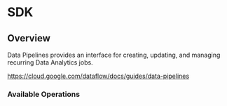 # SDK

## Overview

Data Pipelines provides an interface for creating, updating, and managing recurring Data Analytics jobs.

<https://cloud.google.com/dataflow/docs/guides/data-pipelines>
### Available Operations

